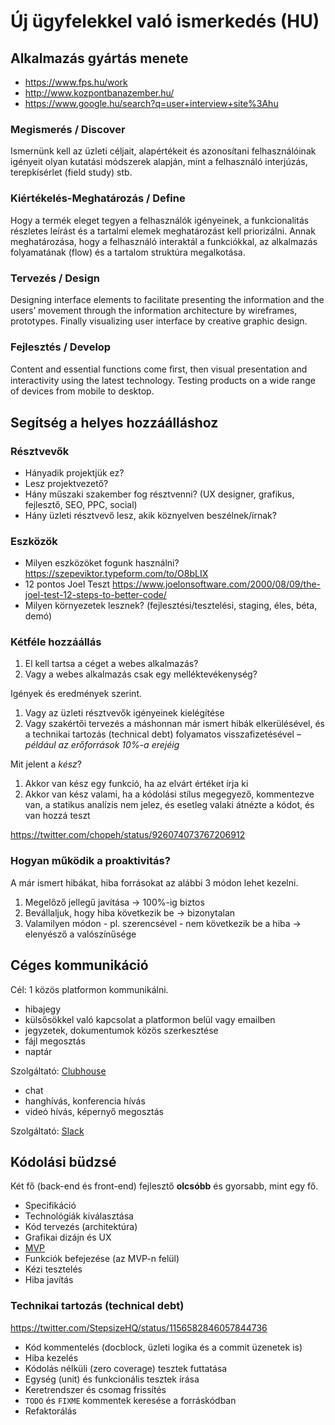 # Új ügyfelekkel való ismerkedés (HU)

## Alkalmazás gyártás menete

- https://www.fps.hu/work
- http://www.kozpontbanazember.hu/
- https://www.google.hu/search?q=user+interview+site%3Ahu

### Megismerés / Discover

Ismernünk kell az üzleti céljait, alapértékeit
és azonosítani felhasználóinak igényeit
olyan kutatási módszerek alapján,
mint a felhasználó interjúzás, terepkísérlet (field study) stb.

### Kiértékelés-Meghatározás / Define

Hogy a termék eleget tegyen a felhasználók igényeinek,
a funkcionalitás részletes leírást
és a tartalmi elemek meghatározást kell priorizálni.
Annak meghatározása, hogy a felhasználó interaktál a funkciókkal,
az alkalmazás folyamatának (flow) és a tartalom struktúra megalkotása.

### Tervezés / Design

Designing interface elements to facilitate presenting the information
and the users’ movement through the information architecture by wireframes, prototypes.
Finally visualizing user interface by creative graphic design.

### Fejlesztés / Develop

Content and essential functions come ﬁrst,
then visual presentation and interactivity using the latest technology.
Testing products on a wide range of devices from mobile to desktop.


## Segítség a helyes hozzáálláshoz

### Résztvevők

- Hányadik projektjük ez?
- Lesz projektvezető?
- Hány műszaki szakember fog résztvenni? (UX designer, grafikus, fejlesztő, SEO, PPC, social)
- Hány üzleti résztvevő lesz, akik köznyelven beszélnek/írnak?

### Eszközök

- Milyen eszközöket fogunk használni?
  https://szepeviktor.typeform.com/to/O8bLIX
- 12 pontos Joel Teszt
  https://www.joelonsoftware.com/2000/08/09/the-joel-test-12-steps-to-better-code/
- Milyen környezetek lesznek? (fejlesztési/tesztelési, staging, éles, béta, demó)

### Kétféle hozzáállás

1. El kell tartsa a céget a webes alkalmazás?
2. Vagy a webes alkalmazás csak egy melléktevékenység?

Igények és eredmények szerint.

1. Vagy az üzleti résztvevők igényeinek kielégítése
2. Vagy szakértői tervezés a máshonnan már ismert hibák elkerülésével,
   és a technikai tartozás (technical debt) folyamatos visszafizetésével
   &ndash; _például az erőforrások 10%-a erejéig_

Mit jelent a _kész_?

1. Akkor van kész egy funkció, ha az elvárt értéket írja ki
2. Akkor van kész valami, ha a kódolási stílus megegyező, kommentezve van, a statikus analízis nem jelez,
   és esetleg valaki átnézte a kódot, és van hozzá teszt

https://twitter.com/chopeh/status/926074073767206912

### Hogyan működik a proaktivitás?

A már ismert hibákat, hiba forrásokat az alábbi 3 módon lehet kezelni.

1. Megelőző jellegű javítása → 100%-ig biztos
2. Bevállaljuk, hogy hiba következik be → bizonytalan
3. Valamilyen módon - pl. szerencsével - nem következik be a hiba → elenyésző a valószínűsége


## Céges kommunikáció

Cél: 1 közös platformon kommunikálni.

- hibajegy
- külsősökkel való kapcsolat a platformon belül vagy emailben
- jegyzetek, dokumentumok közös szerkesztése
- fájl megosztás
- naptár

Szolgáltató: [Clubhouse](https://clubhouse.io/)

* chat
* hanghívás, konferencia hívás
* videó hívás, képernyő megosztás

Szolgáltató: [Slack](https://slack.com/)


## Kódolási büdzsé

Két fő (back-end és front-end) fejlesztő **olcsóbb** és gyorsabb, mint egy fő.

- Specifikáció
- Technológiák kiválasztása
- Kód tervezés (architektúra)
- Grafikai dizájn és UX
- [MVP](https://en.wikipedia.org/wiki/Minimum_viable_product)
- Funkciók befejezése (az MVP-n felül)
- Kézi tesztelés
- Hiba javítás

### Technikai tartozás (technical debt)

https://twitter.com/StepsizeHQ/status/1156582846057844736

- Kód kommentelés (docblock, üzleti logika és a commit üzenetek is)
- Hiba kezelés
- Kódolás nélküli (zero coverage) tesztek futtatása
- Egység (unit) és funkcionális tesztek írása
- Keretrendszer és csomag frissítés
- `TODO` és `FIXME` kommentek keresése a forráskódban
- Refaktorálás
